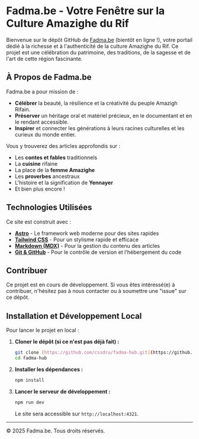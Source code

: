 # Fadma.be - Votre Fenêtre sur la Culture Amazighe du Rif

Bienvenue sur le dépôt GitHub de [Fadma.be](https://www.fadma.be) (bientôt en ligne !), votre portail dédié à la richesse et à l'authenticité de la culture Amazighe du Rif. Ce projet est une célébration du patrimoine, des traditions, de la sagesse et de l'art de cette région fascinante.

## À Propos de Fadma.be

Fadma.be a pour mission de :
* **Célébrer** la beauté, la résilience et la créativité du peuple Amazigh Rifain.
* **Préserver** un héritage oral et matériel précieux, en le documentant et en le rendant accessible.
* **Inspirer** et connecter les générations à leurs racines culturelles et les curieux du monde entier.

Vous y trouverez des articles approfondis sur :
* Les **contes et fables** traditionnels
* La **cuisine** rifaine
* La place de la **femme Amazighe**
* Les **proverbes** ancestraux
* L'histoire et la signification de **Yennayer**
* Et bien plus encore !

## Technologies Utilisées

Ce site est construit avec :
* [**Astro**](https://astro.build/) - Le framework web moderne pour des sites rapides
* [**Tailwind CSS**](https://tailwindcss.com/) - Pour un stylisme rapide et efficace
* [**Markdown (MDX)**](https://mdxjs.com/) - Pour la gestion du contenu des articles
* [**Git & GitHub**](https://github.com/) - Pour le contrôle de version et l'hébergement du code

## Contribuer

Ce projet est en cours de développement. Si vous êtes intéressé(e) à contribuer, n'hésitez pas à nous contacter ou à soumettre une "issue" sur ce dépôt.

## Installation et Développement Local

Pour lancer le projet en local :

1.  **Cloner le dépôt (si ce n'est pas déjà fait) :**
    ```bash
    git clone [https://github.com/cssdru/fadma-hub.git](https://github.com/cssdru/fadma-hub.git)
    cd fadma-hub
    ```
2.  **Installer les dépendances :**
    ```bash
    npm install
    ```
3.  **Lancer le serveur de développement :**
    ```bash
    npm run dev
    ```
    Le site sera accessible sur `http://localhost:4321`.


---

© 2025 Fadma.be. Tous droits réservés.